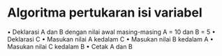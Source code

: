# Algoritma pertukaran isi variabel

• Deklarasi A dan B dengan nilai awal masing-masing
A = 10 dan B = 5
• Deklarasi C
• Masukan nilai A kedalam C
• Masukan nilai B kedalam A
• Masukan nilai C kedalam B
• Cetak A dan B
